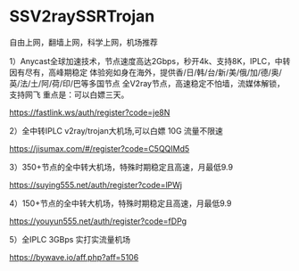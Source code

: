 # SSV2raySSRTrojan

自由上网，翻墙上网，科学上网，机场推荐

1）Anycast全球加速技术，节点速度高达2Gbps，秒开4k、支持8K，IPLC，中转因有尽有，高峰期稳定
体验宛如身在海外，提供香/日/韩/台/新/美/俄/加/德/奥/英/法/土/阿/荷/印/巴等多国节点
全V2ray节点，高速稳定不怕墙，流媒体解锁，支持网飞
重点是：可以白嫖三天。

https://fastlink.ws/auth/register?code=je8N

2）全中转IPLC v2ray/trojan大机场,可以白嫖 10G 流量不限速

https://jisumax.com/#/register?code=C5QQIMd5


3）350+节点的全中转大机场，特殊时期稳定且高速，月最低9.9

https://suying555.net/auth/register?code=lPWj

4）150+节点的全中转大机场，特殊时期稳定且高速，月最低9.9

https://youyun555.net/auth/register?code=fDPg

5）全IPLC  3GBps 实打实流量机场

https://bywave.io/aff.php?aff=5106
